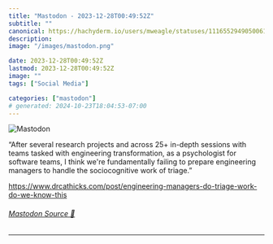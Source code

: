 ```yaml
---
title: "Mastodon - 2023-12-28T00:49:52Z"
subtitle: ""
canonical: https://hachyderm.io/users/mweagle/statuses/111655294905006185
description:
image: "/images/mastodon.png"

date: 2023-12-28T00:49:52Z
lastmod: 2023-12-28T00:49:52Z
image: ""
tags: ["Social Media"]

categories: ["mastodon"]
# generated: 2024-10-23T18:04:53-07:00
---
```

![Mastodon](/images/mastodon.png)

<p>“After several research projects and across 25+ in-depth sessions with teams tasked with engineering transformation, as a psychologist for software teams, I think we&#39;re fundamentally failing to prepare engineering managers to handle the sociocognitive work of triage.”</p><p><a href="https://www.drcathicks.com/post/engineering-managers-do-triage-work-do-we-know-this" target="_blank" rel="nofollow noopener noreferrer" translate="no"><span class="invisible">https://www.</span><span class="ellipsis">drcathicks.com/post/engineerin</span><span class="invisible">g-managers-do-triage-work-do-we-know-this</span></a></p>


###### [Mastodon Source 🐘](https://hachyderm.io/@mweagle/111655294905006185)

___
